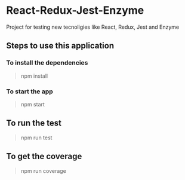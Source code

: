 # React-Redux-Jest-Enzyme

Project for testing new tecnoligies like React, Redux, Jest and Enzyme


## Steps to use this application

### To install the dependencies

> npm install

### To start the app

> npm start

## To run the test

> npm run test

## To get the coverage

> npm run coverage
